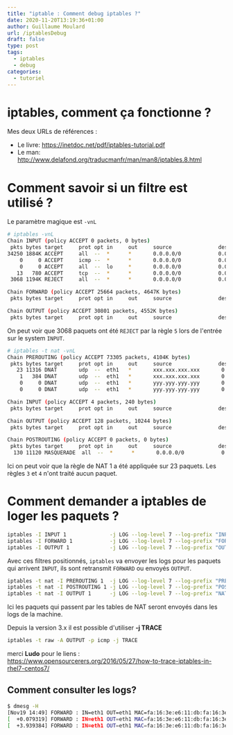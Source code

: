 ```yaml
---
title: "iptable : Comment debug iptables ?"
date: 2020-11-20T13:19:36+01:00
author: Guillaume Moulard
url: /iptablesDebug
draft: false
type: post
tags:
  - iptables
  - debug
categories:
  - tutoriel
---
```


# iptables, comment ça fonctionne ?

Mes deux URLs de références :

 - Le livre:  https://inetdoc.net/pdf/iptables-tutorial.pdf
 - Le man: http://www.delafond.org/traducmanfr/man/man8/iptables.8.html

# Comment savoir si un filtre est utilisé ?

Le paramètre magique est `-vnL`

```bash
# iptables -vnL
Chain INPUT (policy ACCEPT 0 packets, 0 bytes)
 pkts bytes target     prot opt in     out     source               destination
34250 1884K ACCEPT     all  --  *      *       0.0.0.0/0            0.0.0.0/0            state RELATED,ESTABLISHED
    0     0 ACCEPT     icmp --  *      *       0.0.0.0/0            0.0.0.0/0
    0     0 ACCEPT     all  --  lo     *       0.0.0.0/0            0.0.0.0/0
   13   780 ACCEPT     tcp  --  *      *       0.0.0.0/0            0.0.0.0/0            state NEW tcp dpt:22
 3068 1194K REJECT     all  --  *      *       0.0.0.0/0            0.0.0.0/0            reject-with icmp-host-prohibited

Chain FORWARD (policy ACCEPT 25664 packets, 4647K bytes)
 pkts bytes target     prot opt in     out     source               destination

Chain OUTPUT (policy ACCEPT 30801 packets, 4552K bytes)
 pkts bytes target     prot opt in     out     source               destination
```
On peut voir que 3068 paquets ont été `REJECT` par la règle `5` lors de l'entrée sur le system `INPUT`.

```bash
# iptables -t nat -vnL
Chain PREROUTING (policy ACCEPT 73305 packets, 4104K bytes)
 pkts bytes target     prot opt in     out     source               destination
   23 11316 DNAT       udp  --  eth1   *       xxx.xxx.xxx.xxx       0.0.0.0/0            udp dpt:500 to:yyy.yyy.yyy.yyy:500
    1   384 DNAT       udp  --  eth1   *       xxx.xxx.xxx.xxx       0.0.0.0/0            udp dpt:4500 to:yyy.yyy.yyy.yyy:4500
    0     0 DNAT       udp  --  eth1   *       yyy.yyy.yyy.yyy       0.0.0.0/0            udp dpt:500 to:xxx.xxx.xxx.xxx:500
    0     0 DNAT       udp  --  eth1   *       yyy.yyy.yyy.yyy       0.0.0.0/0            udp dpt:4500 to:xxx.xxx.xxx.xxx:4500

Chain INPUT (policy ACCEPT 4 packets, 240 bytes)
 pkts bytes target     prot opt in     out     source               destination

Chain OUTPUT (policy ACCEPT 128 packets, 10244 bytes)
 pkts bytes target     prot opt in     out     source               destination

Chain POSTROUTING (policy ACCEPT 0 packets, 0 bytes)
 pkts bytes target     prot opt in     out     source               destination
  130 11120 MASQUERADE  all  --  *      *       0.0.0.0/0            0.0.0.0/0
```

Ici on peut voir que la règle de NAT 1 a été appliquée sur 23 paquets.
Les règles `3` et `4` n'ont traité aucun paquet.

# Comment demander a iptables de loger les paquets ?

```bash
iptables -I INPUT 1              -j LOG --log-level 7 --log-prefix "INPUT : "
iptables -I FORWARD 1            -j LOG --log-level 7 --log-prefix "FORWARD : "
iptables -I OUTPUT 1             -j LOG --log-level 7 --log-prefix "OUTPUT : "
```

Avec ces filtres positionnés, `iptables` va envoyer les logs pour les paquets qui arrivent `INPUT`, ils sont retransmit `FORWARD` ou envoyés `OUTPUT`.

```bash
iptables -t nat -I PREROUTING 1  -j LOG --log-level 7 --log-prefix "PREROUTING : "
iptables -t nat -I POSTROUTING 1 -j LOG --log-level 7 --log-prefix "POSTROUTING : "
iptables -t nat -I OUTPUT 1      -j LOG --log-level 7 --log-prefix "NAT OUTPUT : "
```

Ici les paquets qui passent par les tables de NAT seront envoyés dans les logs de la machine.

Depuis la version 3.x il est possible d'utiliser **-j TRACE** 
```bash
iptables -t raw -A OUTPUT -p icmp -j TRACE
```
merci **Ludo** pour le liens : https://www.opensourcerers.org/2016/05/27/how-to-trace-iptables-in-rhel7-centos7/


## Comment consulter les logs?

```bash
$ dmesg -H
[Nov19 14:49] FORWARD : IN=eth1 OUT=eth1 MAC=fa:16:3e:e6:11:db:fa:16:3e:cc:4b:7e:08:00 SRC=195.25.2
[  +0.079319] FORWARD : IN=eth1 OUT=eth1 MAC=fa:16:3e:e6:11:db:fa:16:3e:cc:4b:7e:08:00 SRC=90.115.1
[  +3.939384] FORWARD : IN=eth1 OUT=eth1 MAC=fa:16:3e:e6:11:db:fa:16:3e:cc:4b:7e:08:00 SRC=195.25.2
```

